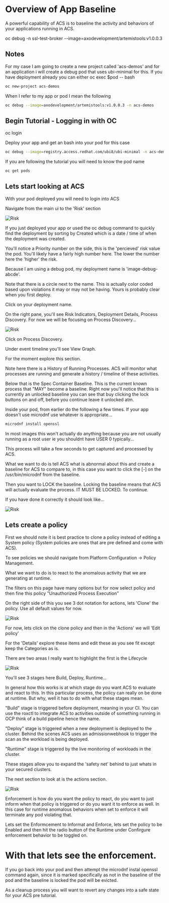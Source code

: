 # Overview of App Baseline

A powerful capability of ACS is to baseline the activity and behaviors of your applications running in ACS.

oc debug -n ssl-test-broker --image=axodevelopment/artemistools:v1.0.0.3

## Notes

For my case I am going to create a new project called 'acs-demos' and for an application i will create a debug pod that uses ubi-minimal for this.  If you have deployment already you can either oc exec $pod -- bash

```bash
oc new-project acs-demos
```

When I refer to my app or pod I mean the following

```bash
oc debug --image=axodevelopment/artemistools:v1.0.0.3 -n acs-demos
```

## Begin Tutorial - Logging in with OC

oc login

Deploy your app and get an bash into your pod for this case
```bash
oc debug --image=registry.access.redhat.com/ubi8/ubi-minimal -n acs-demos
```

If you are following the tutorial you will need to know the pod name

```bash
oc get pods
```

## Lets start looking at ACS

With your pod deployed you will need to login into ACS

Navigate from the main ui to the 'Risk' section

![Risk](https://github.com/axodevelopment/ACS-Tutorials/blob/main/images/risks.jpg)


If you just deployed your app or used the oc debug command to quickly find the deployment by sorting by Created which is a date / time of when the deployment was created.

You'll notice a Priority number on the side, this is the 'percieved' risk value the pod.  You'll likely have a fairly high number here.  The lower the number here the 'higher' the risk.

Because I am using a debug pod, my deployment name is 'image-debug-abcde'.

Note that there is a circle next to the name.  This is actually color coded based upon violations it may or may not be having.  Yours is probably clear when you first deploy.

Click on your deployment name.

On the right pane, you'll see Risk Indicators, Deployment Details, Process Discovery.  For now we will be focusing on Process Discovery...

![Risk](https://github.com/axodevelopment/ACS-Tutorials/blob/main/images/process-discovery.jpg)

Click on Process Discovery.

Under event timeline you'll see View Graph.

For the moment explore this section.

Note here there is a History of Running Processes.  ACS will monitor what processes are running and generate a history / timeline of these activities.

Below that is the Spec Container Baseline.  This is the current known process that "MAY" become a baseline.  Right now you'll notice that this is currently an unlocked baseline you can see that buy clicking the lock buttons on and off, before you continue leave it unlocked atm.

Inside your pod, from earlier do the following a few times.  If your app doesn't use microdnf use whatever is appropriate...

```bash
microdnf install openssl
```
In most images this won't actually do anything because you are not usually running as a root user ie you shouldnt have USER 0 typically...

This process will take a few seconds to get captured and processed by ACS.

What we want to do is tell ACS what is abnormal about this and create a baseline for ACS to compare to, in this case you want to click the [-] on the /usr/bin/microdnf from the baseline.

Then you want to LOCK the baseline.  Locking the baseline means that ACS will actually evaluate the process.  IT MUST BE LOCKED.  To continue.

If you have done it correctly it should look like...

![Risk](https://github.com/axodevelopment/ACS-Tutorials/blob/main/images/baseline-locked.jpg)

## Lets create a policy

First we should note it is best practice to clone a policy instead of editing a System policy (System policies are ones that are pre defined and come with ACS).

To see policies we should navigate from Platform Configuration -> Policy Management.

What we want to do is to react to the anomalous activity that we are generating at runtime.

The filters on this page have many options but for now select policy and then fine this policy "Unauthorized Process Execution"

On the right side of this you see 3 dot notation for actions, lets 'Clone' the policy.  Use all default values for now.

![Risk](https://github.com/axodevelopment/ACS-Tutorials/blob/main/images/clone-policy.jpg)

For now, lets click on the clone policy and then in the 'Actions' we will 'Edit policy'

For the 'Details' explore these items and edit these as you see fit except keep the Categories as is.

There are two areas I really want to highlight the first is the Lifecycle

![Risk](https://github.com/axodevelopment/ACS-Tutorials/blob/main/images/lifecycle.jpg)

You'll see 3 stages here Build, Deploy, Runtime...

In general how this works is at which stage do you want ACS to evaluate and react to this.  In this particular process, the policy can really on be done at runtime.  But why, well it has to do with what these stages mean.

"Build" stage is triggered before deployment, meaning in your CI.  You can use the roxctl to integrate ACS to activities outside of something running in OCP think of a build pipeline hence the name.

"Deploy" stage is triggered when a new deployment is deployed to the cluster.  Behind the scenes ACS uses an admissionwebhook to trigger the scan as the workload is being deployed.

"Runtime" stage is triggered by the live monitoring of workloads in the cluster.

These stages allow you to expand the 'safety net' behind to just whats in your secured clusters.

The next section to look at is the actions section.

![Risk](https://github.com/axodevelopment/ACS-Tutorials/blob/main/images/actions.jpg)

Enforcement is how do you want the policy to react, do you want to just inform when that policy is triggered or do you want it to enforce as well.  In this case for runtime anomalous behaviors when set to enforce it will terminate any pod violating that.

Lets set the Enformcement to Informat and Enforce, lets set the policy to be Enabled and then hit the radio button of the Runtime under Confirgure enforcement behavior to be toggled on.

# With that lets see the enforcement.

If you go back into your pod and then attempt the microdnf instal openssl command again, since it is marked specifically as not in the baseline of the pod and the baseline is locked the pod will be evicted.

As a cleanup process you will want to revert any changes into a safe state for your ACS pre tutorial.
